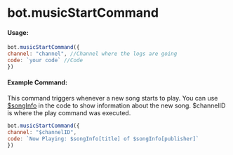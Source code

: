 # bot.musicStartCommand

#### Usage:

```javascript
bot.musicStartCommand({ 
channel: "channel", //Channel where the logs are going
code: `your code` //Code
})
```

#### Example Command:

This command triggers whenever a new song starts to play. You can use[ $songInfo](functions/usdsonginfo.md) in the code to show information about the new song. $channelID is where the play command was executed.

```javascript
bot.musicStartCommand({ 
channel: "$channelID", 
code: `Now Playing: $songInfo[title] of $songInfo[publisher]` 
})

```



